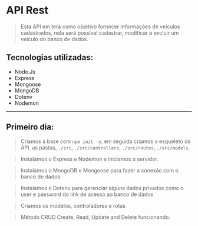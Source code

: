 #  API Rest

  

> Esta API em terá como objetivo fornecer informações de veículos cadastrados, nela será possível cadastrar, modificar e excluir um veículo do banco de dados.

  
  

##  Tecnologias utilizadas:

- Node.Js
- Express
- Mongoose
- MongoDB
- Dotenv
- Nodemon
----

## Primeiro dia:
>Criamos a base com `npm init -y`, em seguida criamos o esqueleto da API, as pastas, `./src`, `./src/controllers`, `./src/routes`, `./src/models`.

> Instalamos o Express e Nodemon e iniciamos o servidor.

> Instalamos o MongoDB e Mongoose para fazer a conexão com o banco de dados

> Instalamos o Dotenv para gerenciar alguns dados privados como o user e password do link de acesso ao banco de dados

> Criamos os modelos, controladores e rotas

> Método CRUD 	Create, Read, Update and Delete funcionando.  